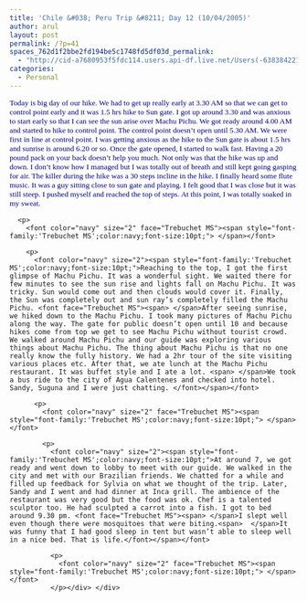 ```yaml
---
title: 'Chile &#038; Peru Trip &#8211; Day 12 (10/04/2005)'
author: arul
layout: post
permalink: /?p=41
spaces_762d1f2bbe2fd194be5c1748fd5df03d_permalink:
  - "http://cid-a7680953f5fdc114.users.api-df.live.net/Users(-6383842215583694572)/Blogs('A7680953F5FDC114!113')/Entries('A7680953F5FDC114!474')?authkey=NzXxYOsM*PI%24"
categories:
  - Personal
---
```

<div id="msgcns!A7680953F5FDC114!474" class="bvMsg">
  <div>
    <p>
      <font color="navy" size="2" face="Trebuchet MS"><span style="font-family:'Trebuchet MS';color:navy;font-size:10pt;">Today is big day of our hike. We had to get up really early at 3.30 AM so that we can get to control point early and it was 1.5 hrs hike to Sun gate. I got up around 3.30 and was anxious to start early so that I can see the sun arise over Machu Pichu. We got ready around 4.00 AM and started to hike to control point. The control point doesn’t open until 5.30 AM. We were first in line at control point. I was getting anxious as the hike to the Sun gate is about 1.5 hrs and sunrise is around 6.20 or so. Once the gate opened, I started to walk fast. Having a 20 pound pack on your back doesn’t help you much. Not only was that the hike was up and down. I don’t know how I managed but I was totally out of breath and still kept going gasping for air. The killer during the hike was a 30 steps incline in the hike. I finally heard some flute music. It was a guy sitting close to sun gate and playing. I felt good that I was close but it was still steep. I pushed myself and reached the top of steps. At this point, I was totally soaked in my sweat. </span></font> 
      
      <p>
        <font color="navy" size="2" face="Trebuchet MS"><span style="font-family:'Trebuchet MS';color:navy;font-size:10pt;"> </span></font> 
        
        <p>
          <font color="navy" size="2"><span style="font-family:'Trebuchet MS';color:navy;font-size:10pt;">Reaching to the top, I got the first glimpse of Machu Pichu. It was a wonderful sight. We waited there for few minutes to see the sun rise and lights fall on Machu Pichu. It was tricky. Sun would come out and then clouds would cover it. Finally, the Sun was completely out and sun ray’s completely filled the Machu Pichu. <font face="Trebuchet MS"><span> </span>After seeing sunrise, we hiked down to the Machu Pichu. I took many pictures of Machu Pichu along the way. The gate for public doesn’t open until 10 and because hikes come from top we get to see Machu Pichu without tourist crowd. We walked around Machu Pichu and our guide was exploring various things about Machu Pichu. The thing about Machu Pichu is that no one really know the fully history. We had a 2hr tour of the site visiting various places etc. After that, we ate lunch at the Machu Pichu restaurant. It was buffet style and I ate a lot. <span> </span>We took a bus ride to the city of Agua Calentenes and checked into hotel. Sandy, Suguna and I were just chatting. </font></span></font> 
          
          <p>
            <font color="navy" size="2" face="Trebuchet MS"><span style="font-family:'Trebuchet MS';color:navy;font-size:10pt;"> </span></font> 
            
            <p>
              <font color="navy" size="2"><span style="font-family:'Trebuchet MS';color:navy;font-size:10pt;">At around 7, we got ready and went down to lobby to meet with our guide. We walked in the city and met with our Brazilian friends. We chatted for a while and filled up feedback for Sylvia on what we thought of the trip. Later, Sandy and I went and had dinner at Inca grill. The ambience of the restaurant was very good but the food was ok. Chef is a talented sculptor too. He had sculpted a carrot into a fish. I got to bed around 9.30 pm. <font face="Trebuchet MS"><span> </span>I slept well even though there were mosquitoes that were biting.<span>  </span>It was funny that I had good sleep in tent but wasn’t able to sleep well in a nice bed. That is life.</font></span></font> 
              
              <p>
                <font color="navy" size="2" face="Trebuchet MS"><span style="font-family:'Trebuchet MS';color:navy;font-size:10pt;"> </span></font>
              </p></div> </div>
